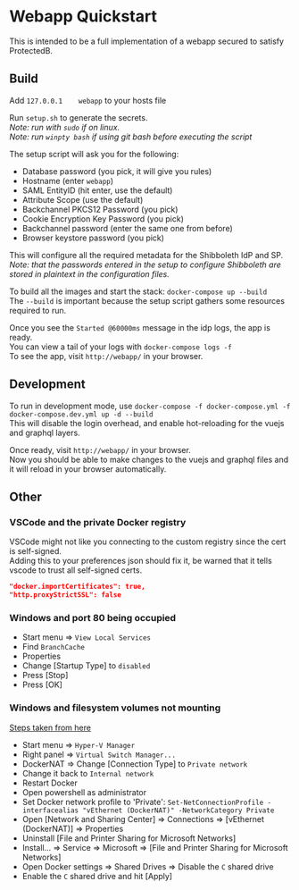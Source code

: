 # Webapp Quickstart

This is intended to be a full implementation of a webapp secured to satisfy ProtectedB.

## Build

Add `127.0.0.1	  webapp` to your hosts file

Run `setup.sh` to generate the secrets.\
_Note: run with `sudo` if on linux._\
_Note: run `winpty bash` if using git bash before executing the script_

The setup script will ask you for the following:

- Database password (you pick, it will give you rules)
- Hostname (enter `webapp`)
- SAML EntityID (hit enter, use the default)
- Attribute Scope (use the default)
- Backchannel PKCS12 Password (you pick)
- Cookie Encryption Key Password (you pick)
- Backchannel password (enter the same one from before)
- Browser keystore password (you pick)

This will configure all the required metadata for the Shibboleth IdP and SP.\
_Note: that the passwords entered in the setup to configure Shibboleth are stored in plaintext in the configuration files._

To build all the images and start the stack: `docker-compose up --build`\
The `--build` is important because the setup script gathers some resources required to run.

Once you see the `Started @60000ms` message in the idp logs, the app is ready.\
You can view a tail of your logs with `docker-compose logs -f`\
To see the app, visit `http://webapp/` in your browser.

## Development

To run in development mode, use `docker-compose -f docker-compose.yml -f docker-compose.dev.yml up -d --build`\
This will disable the login overhead, and enable hot-reloading for the vuejs and graphql layers.

Once ready, visit `http://webapp/` in your browser.\
Now you should be able to make changes to the vuejs and graphql files and it will reload in your browser automatically.

## Other

### VSCode and the private Docker registry

VSCode might not like you connecting to the custom registry since the cert is self-signed.\
Adding this to your preferences json should fix it, be warned that it tells vscode to trust all self-signed certs.

```json
"docker.importCertificates": true,
"http.proxyStrictSSL": false
```

### Windows and port 80 being occupied

- Start menu => `View Local Services`
- Find `BranchCache`
- Properties
- Change \[Startup Type\] to `disabled`
- Press \[Stop\]
- Press \[OK\]

### Windows and filesystem volumes not mounting

[Steps taken from here](https://stackoverflow.com/questions/42203488/settings-to-windows-firewall-to-allow-docker-for-windows-to-share-drive/46854772#46854772)

- Start menu => `Hyper-V Manager`
- Right panel => `Virtual Switch Manager...`
- DockerNAT => Change \[Connection Type\] to `Private network`
- Change it back to `Internal network`
- Restart Docker
- Open powershell as administrator
- Set Docker network profile to 'Private': `Set-NetConnectionProfile -interfacealias "vEthernet (DockerNAT)" -NetworkCategory Private`
- Open \[Network and Sharing Center\] => Connections => \[vEthernet \(DockerNAT\)\] => Properties
- Uninstall \[File and Printer Sharing for Microsoft Networks\]
- Install... => Service => Microsoft => \[File and Printer Sharing for Microsoft Networks\]
- Open Docker settings => Shared Drives => Disable the `C` shared drive
- Enable the `C` shared drive and hit \[Apply\]
